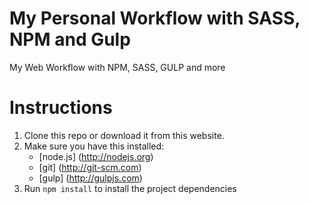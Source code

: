 # My Personal Workflow with SASS, NPM and Gulp
My Web Workflow with NPM, SASS, GULP and more

# Instructions
1. Clone this repo or download it from this website.
2. Make sure you have this installed:
    - [node.js] (http://nodejs.org)
    - [git] (http://git-scm.com)
    - [gulp] (http://gulpjs.com)
3. Run `npm install` to install the project dependencies
